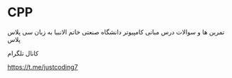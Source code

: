 # CPP
تمرین ها و سوالات درس مبانی کامپیوتر
دانشگاه صنعتی خاتم الانبیا
به زبان سی پلاس پلاس


کانال تلگرام

https://t.me/justcoding7
